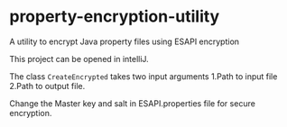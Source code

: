 # property-encryption-utility
A utility to encrypt Java property files using ESAPI encryption

This project can be opened in intelliJ.

The class <code>CreateEncrypted</code> takes two input arguments 1.Path to input file 2.Path to output file.

Change the Master key and salt in ESAPI.properties file for secure encryption.

